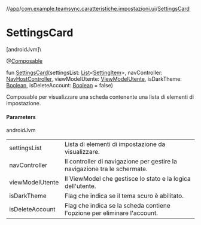 //[app](../../index.md)/[com.example.teamsync.caratteristiche.impostazioni.ui](index.md)/[SettingsCard](-settings-card.md)

# SettingsCard

[androidJvm]\

@[Composable](https://developer.android.com/reference/kotlin/androidx/compose/runtime/Composable.html)

fun [SettingsCard](-settings-card.md)(settingsList: [List](https://kotlinlang.org/api/latest/jvm/stdlib/kotlin.collections/-list/index.html)&lt;[SettingItem](-setting-item/index.md)&gt;, navController: [NavHostController](https://developer.android.com/reference/kotlin/androidx/navigation/NavHostController.html), viewModelUtente: [ViewModelUtente](../com.example.teamsync.caratteristiche.autentificazione.data.viewModel/-view-model-utente/index.md), isDarkTheme: [Boolean](https://kotlinlang.org/api/latest/jvm/stdlib/kotlin/-boolean/index.html), isDeleteAccount: [Boolean](https://kotlinlang.org/api/latest/jvm/stdlib/kotlin/-boolean/index.html) = false)

Composable per visualizzare una scheda contenente una lista di elementi di impostazione.

#### Parameters

androidJvm

| | |
|---|---|
| settingsList | Lista di elementi di impostazione da visualizzare. |
| navController | Il controller di navigazione per gestire la navigazione tra le schermate. |
| viewModelUtente | Il ViewModel che gestisce lo stato e la logica dell'utente. |
| isDarkTheme | Flag che indica se il tema scuro è abilitato. |
| isDeleteAccount | Flag che indica se la scheda contiene l'opzione per eliminare l'account. |
